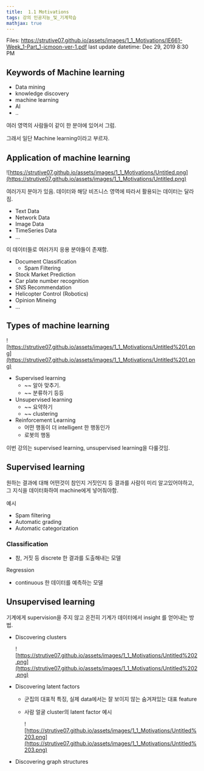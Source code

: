 ```yaml
---
title:  1.1 Motivations
tags: 강의 인공지능_및_기계학습
mathjax: true
---
```



Files: https://strutive07.github.io/assets/images/1_1_Motivations/IE661-Week_1-Part_1-icmoon-ver-1.pdf
last update datetime: Dec 29, 2019 8:30 PM

## Keywords of Machine learning

- Data mining
- knowledge discovery
- machine learning
- AI
- ..

여러 영역의 사람들이 같이 한 분야에 있어서 그럼.

그래서 일단 Machine learning이라고 부르자.

## Application of machine learning

![https://strutive07.github.io/assets/images/1_1_Motivations/Untitled.png](https://strutive07.github.io/assets/images/1_1_Motivations/Untitled.png)

여러가지 분야가 있음. 데이터와 해당 비즈니스 영역에 따라서 활용되는 데이터는 달라짐.

- Text Data
- Network Data
- Image Data
- TimeSeries Data
- ...

이 데이터들로 여러가지 응용 분야들이 존재함.

- Document Classification
    - Spam Filtering
- Stock Market Prediction
- Car plate number recognition
- SNS Recommendation
- Helicopter Control (Robotics)
- Opinion Mineing
- ...

## Types of machine learning

![https://strutive07.github.io/assets/images/1_1_Motivations/Untitled%201.png](https://strutive07.github.io/assets/images/1_1_Motivations/Untitled%201.png)

- Supervised learning
    - ~~ 알아 맞추기.
    - ~~ 분류하기 등등
- Unsupervised learning
    - ~~ 요약하기
    - ~~ clustering
- Reinforcement Learning
    - 어떤 행동이 더 intelligent 한 행동인가
    - 로봇의 행동

이번 강의는 supervised learning, unsupervised learning을 다룰것임.

## Supervised learning

원하는 결과에 대해 어떤것이 참인지 거짓인지 등 결과를 사람이 미리 알고있어야하고, 그 지식을 데이터화하여 machine에게 넣어줘야함.

예시

- Spam filtering
- Automatic grading
- Automatic categorization

### Classification

- 참, 거짓 등 discrete 한 결과를 도출해내는 모델

Regression

- continuous 한 데이터를 예측하는 모델

## Unsupervised learning

기계에게 supervision을 주지 않고 온전히 기계가 데이터에서 insight 를 얻어내는 방법.

- Discovering clusters

    ![https://strutive07.github.io/assets/images/1_1_Motivations/Untitled%202.png](https://strutive07.github.io/assets/images/1_1_Motivations/Untitled%202.png)

- Discovering latent factors
    - 군집의 대표적 특징, 실제 data에서는 잘 보이지 않는 숨겨져있는 대표 feature
    - 사람 얼굴 cluster의 latent factor 예시

        ![https://strutive07.github.io/assets/images/1_1_Motivations/Untitled%203.png](https://strutive07.github.io/assets/images/1_1_Motivations/Untitled%203.png)

- Discovering graph structures